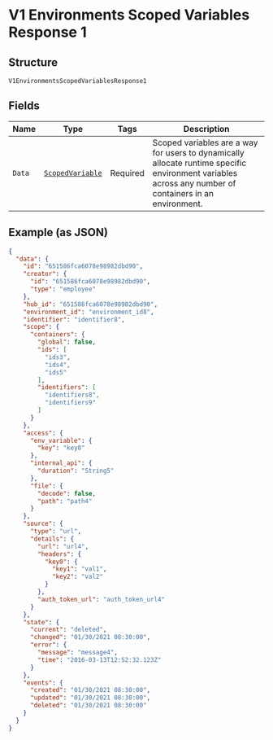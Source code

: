 
# V1 Environments Scoped Variables Response 1

## Structure

`V1EnvironmentsScopedVariablesResponse1`

## Fields

| Name | Type | Tags | Description |
|  --- | --- | --- | --- |
| `Data` | [`ScopedVariable`](../../doc/models/scoped-variable.md) | Required | Scoped variables are a way for users to dynamically allocate runtime specific environment variables across any number of containers in an environment. |

## Example (as JSON)

```json
{
  "data": {
    "id": "651586fca6078e98982dbd90",
    "creator": {
      "id": "651586fca6078e98982dbd90",
      "type": "employee"
    },
    "hub_id": "651586fca6078e98982dbd90",
    "environment_id": "environment_id8",
    "identifier": "identifier8",
    "scope": {
      "containers": {
        "global": false,
        "ids": [
          "ids3",
          "ids4",
          "ids5"
        ],
        "identifiers": [
          "identifiers8",
          "identifiers9"
        ]
      }
    },
    "access": {
      "env_variable": {
        "key": "key8"
      },
      "internal_api": {
        "duration": "String5"
      },
      "file": {
        "decode": false,
        "path": "path4"
      }
    },
    "source": {
      "type": "url",
      "details": {
        "url": "url4",
        "headers": {
          "key0": {
            "key1": "val1",
            "key2": "val2"
          }
        },
        "auth_token_url": "auth_token_url4"
      }
    },
    "state": {
      "current": "deleted",
      "changed": "01/30/2021 08:30:00",
      "error": {
        "message": "message4",
        "time": "2016-03-13T12:52:32.123Z"
      }
    },
    "events": {
      "created": "01/30/2021 08:30:00",
      "updated": "01/30/2021 08:30:00",
      "deleted": "01/30/2021 08:30:00"
    }
  }
}
```

